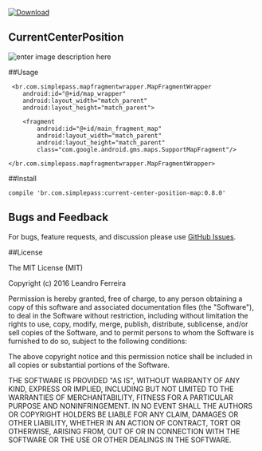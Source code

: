 [ ![Download](https://api.bintray.com/packages/lehen01/maven/CurrentCenterPositionMap/images/download.svg) ](https://bintray.com/lehen01/maven/CurrentCenterPositionMap/_latestVersion)

## CurrentCenterPosition
![enter image description here](https://lh3.googleusercontent.com/-QcdxY1QGEtY/WDbbYeYQUxI/AAAAAAAAKtQ/fQG7c6jyg2IiIxxvvqsIi-HQWUxcywwbQCLcB/s400/nov-24-2016+10-19-40.gif "nov-24-2016 10-19-40.gif")

##Usage

     <br.com.simplepass.mapfragmentwrapper.MapFragmentWrapper
        android:id="@+id/map_wrapper"
        android:layout_width="match_parent"
        android:layout_height="match_parent">

        <fragment
            android:id="@+id/main_fragment_map"
            android:layout_width="match_parent"
            android:layout_height="match_parent"
            class="com.google.android.gms.maps.SupportMapFragment"/>

    </br.com.simplepass.mapfragmentwrapper.MapFragmentWrapper>

##Install

    compile 'br.com.simplepass:current-center-position-map:0.8.0'
    
## Bugs and Feedback
For bugs, feature requests, and discussion please use [GitHub Issues](https://github.com/leandroBorgesFerreira/CurrentCenterPositionMap/issues).

##License

The MIT License (MIT)

Copyright (c) 2016 Leandro Ferreira

Permission is hereby granted, free of charge, to any person obtaining a copy of this software and associated documentation files (the "Software"), to deal in the Software without restriction, including without limitation the rights to use, copy, modify, merge, publish, distribute, sublicense, and/or sell copies of the Software, and to permit persons to whom the Software is furnished to do so, subject to the following conditions:

The above copyright notice and this permission notice shall be included in all copies or substantial portions of the Software.

THE SOFTWARE IS PROVIDED "AS IS", WITHOUT WARRANTY OF ANY KIND, EXPRESS OR IMPLIED, INCLUDING BUT NOT LIMITED TO THE WARRANTIES OF MERCHANTABILITY, FITNESS FOR A PARTICULAR PURPOSE AND NONINFRINGEMENT. IN NO EVENT SHALL THE
AUTHORS OR COPYRIGHT HOLDERS BE LIABLE FOR ANY CLAIM, DAMAGES OR OTHER LIABILITY, WHETHER IN AN ACTION OF CONTRACT, TORT OR OTHERWISE, ARISING FROM, OUT OF OR IN CONNECTION WITH THE SOFTWARE OR THE USE OR OTHER DEALINGS IN THE SOFTWARE.
